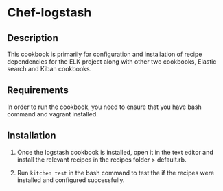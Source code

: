 # Chef-logstash

## Description

This cookbook is primarily for configuration and installation of recipe dependencies for the ELK project along with
other two cookbooks, Elastic search and Kiban cookbooks.

## Requirements

In order to run the cookbook, you need to ensure that you have bash command and vagrant installed.

## Installation

1. Once the logstash cookbook is installed, open it in the text editor and install the relevant recipes in the recipes folder > default.rb.

2. Run `kitchen test` in the bash command to test the if the recipes were installed and configured successfully.

